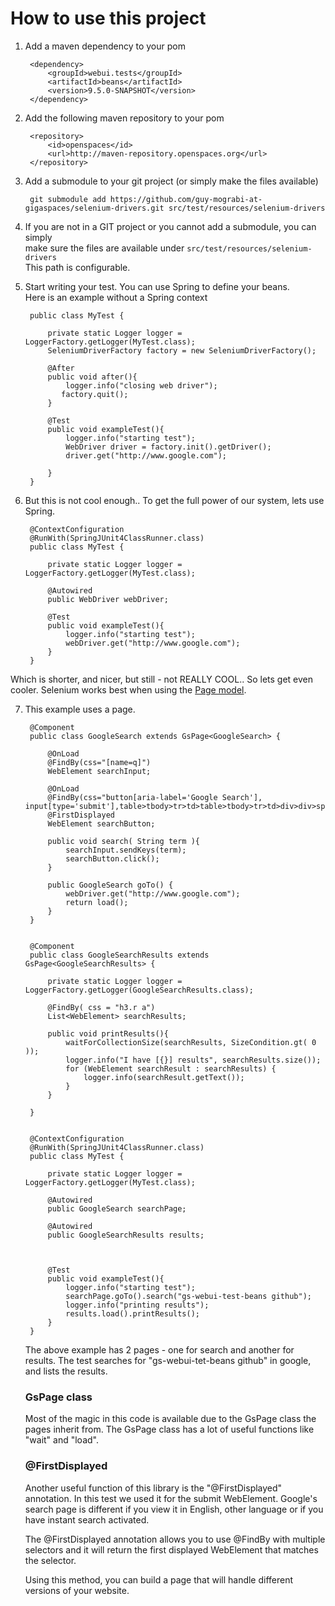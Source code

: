 How to use this project
=======================


1. Add a maven dependency to your pom
        
        <dependency>
            <groupId>webui.tests</groupId>
            <artifactId>beans</artifactId>
            <version>9.5.0-SNAPSHOT</version>
        </dependency>


2. Add the following maven repository to your pom


        <repository>
            <id>openspaces</id>
            <url>http://maven-repository.openspaces.org</url>
        </repository>

3. Add a submodule to your git project (or simply make the files available)

        git submodule add https://github.com/guy-mograbi-at-gigaspaces/selenium-drivers.git src/test/resources/selenium-drivers

4. If you are not in a GIT project or you cannot add a submodule, you can simply  
   make sure the files are available under `src/test/resources/selenium-drivers`  
   This path is configurable. 

5. Start writing your test. You can use Spring to define your beans.  
   Here is an example without a Spring context

        public class MyTest {

            private static Logger logger = LoggerFactory.getLogger(MyTest.class);
            SeleniumDriverFactory factory = new SeleniumDriverFactory();

            @After
            public void after(){
                logger.info("closing web driver");
               factory.quit();
            }

            @Test
            public void exampleTest(){
                logger.info("starting test");
                WebDriver driver = factory.init().getDriver();
                driver.get("http://www.google.com");

            }
        }


6. But this is not cool enough.. To get the full power of our system, lets use Spring.

        @ContextConfiguration
        @RunWith(SpringJUnit4ClassRunner.class)
        public class MyTest {

            private static Logger logger = LoggerFactory.getLogger(MyTest.class);

            @Autowired
            public WebDriver webDriver;

            @Test
            public void exampleTest(){
                logger.info("starting test");
                webDriver.get("http://www.google.com");
            }
        }

  Which is shorter, and nicer, but still - not REALLY COOL.. So lets get even cooler.
  Selenium works best when using the [Page model](https://code.google.com/p/selenium/wiki/PageObjects).

7. This example uses a page.

        @Component
        public class GoogleSearch extends GsPage<GoogleSearch> {

            @OnLoad
            @FindBy(css="[name=q]")
            WebElement searchInput;

            @OnLoad
            @FindBy(css="button[aria-label='Google Search'], input[type='submit'],table>tbody>tr>td>table>tbody>tr>td>div>div>span>span>input")
            @FirstDisplayed
            WebElement searchButton;

            public void search( String term ){
                searchInput.sendKeys(term);
                searchButton.click();
            }

            public GoogleSearch goTo() {
                webDriver.get("http://www.google.com");
                return load();
            }
        }


        @Component
        public class GoogleSearchResults extends GsPage<GoogleSearchResults> {

            private static Logger logger = LoggerFactory.getLogger(GoogleSearchResults.class);

            @FindBy( css = "h3.r a")
            List<WebElement> searchResults;

            public void printResults(){
                waitForCollectionSize(searchResults, SizeCondition.gt( 0 ));
                logger.info("I have [{}] results", searchResults.size());
                for (WebElement searchResult : searchResults) {
                    logger.info(searchResult.getText());
                }
            }

        }


        @ContextConfiguration
        @RunWith(SpringJUnit4ClassRunner.class)
        public class MyTest {

            private static Logger logger = LoggerFactory.getLogger(MyTest.class);

            @Autowired
            public GoogleSearch searchPage;

            @Autowired
            public GoogleSearchResults results;



            @Test
            public void exampleTest(){
                logger.info("starting test");
                searchPage.goTo().search("gs-webui-test-beans github");
                logger.info("printing results");
                results.load().printResults();
            }
        }

    The above example has 2 pages - one for search and another for results.
    The test searches for "gs-webui-tet-beans github" in google, and lists the results.

    ###    GsPage class

    Most of the magic in this code is available due to the GsPage<T> class the pages inherit from.
    The GsPage class has a lot of useful functions like "wait" and "load".

    ###    @FirstDisplayed

    Another useful function of this library is the "@FirstDisplayed" annotation.
    In this test we used it for the submit WebElement.
    Google's search page is different if you view it in English, other language or if you have instant search activated.

    The @FirstDisplayed annotation allows you to use @FindBy with multiple selectors and it will return
    the first displayed WebElement that matches the selector.

    Using this method, you can build a page that will handle different versions of your website.



